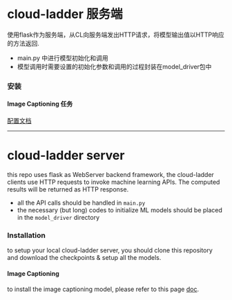 # cloud-ladder 服务端

使用flask作为服务端，从CL向服务端发出HTTP请求，将模型输出值以HTTP响应的方法返回.
- main.py 中进行模型初始化和调用
- 模型调用时需要设置的初始化参数和调用的过程封装在model_driver包中

### 安装
#### Image Captioning 任务
[配置文档](https://www.wolai.com/bkaoVrJGpQiiGhmQWnKQWD)

***
# cloud-ladder server

this repo uses flask as WebServer backend framework, the cloud-ladder clients use HTTP requests to invoke machine learning APIs. The computed results will be returned as HTTP response.
- all the API calls should be handled in `main.py`
- the necessary (but long) codes to initialize ML models should be placed in the `model_driver` directory

### Installation
to setup your local cloud-ladder server, you should clone this repository and download the checkpoints & setup all the models.

#### Image Captioning
to install the image captioning model, please refer to this page [doc](https://www.wolai.com/bkaoVrJGpQiiGhmQWnKQWD).

